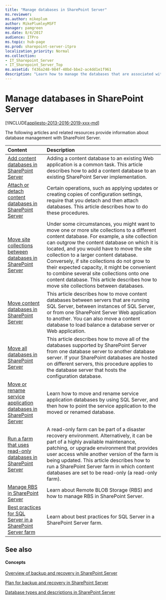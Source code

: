 ```yaml
---
title: "Manage databases in SharePoint Server"
ms.reviewer: 
ms.author: mikeplum
author: MikePlumleyMSFT
manager: pamgreen
ms.date: 8/4/2017
audience: ITPro
ms.topic: hub-page
ms.prod: sharepoint-server-itpro
localization_priority: Normal
ms.collection:
- IT_Sharepoint_Server
- IT_Sharepoint_Server_Top
ms.assetid: f436a248-984f-40bd-bbe2-ac4dd1e1f961
description: "Learn how to manage the databases that are associated with SharePoint Server."
---
```


# Manage databases in SharePoint Server

[!INCLUDE[appliesto-2013-2016-2019-xxx-md](../includes/appliesto-2013-2016-2019-xxx-md.md)] 
  
The following articles and related resources provide information about database management with SharePoint Server.
  
  
|**Content**|**Description**|
|:-----|:-----|
|[Add content databases in SharePoint Server](add-a-content-database.md) <br/> |Adding a content database to an existing Web application is a common task. This article describes how to add a content database to an existing SharePoint Server implementation.  <br/> |
|[Attach or detach content databases in SharePoint Server](attach-or-detach-content-databases.md) <br/> |Certain operations, such as applying updates or creating copies of configuration settings, require that you detach and then attach databases. This article describes how to do these procedures.  <br/> |
|[Move site collections between databases in SharePoint Server](move-site-collections-between-databases.md) <br/> |Under some circumstances, you might want to move one or more site collections to a different content database. For example, a site collection can outgrow the content database on which it is located, and you would have to move the site collection to a larger content database. Conversely, if site collections do not grow to their expected capacity, it might be convenient to combine several site collections onto one content database. This article describes how to move site collections between databases.  <br/> |
|[Move content databases in SharePoint Server](move-content-databases.md) <br/> |This article describes how to move content databases between servers that are running SQL Server, between instances of SQL Server, or from one SharePoint Server Web application to another. You can also move a content database to load balance a database server or Web application.  <br/> |
|[Move all databases in SharePoint Server](move-all-databases.md) <br/> |This article describes how to move all of the databases supported by SharePoint Server from one database server to another database server. If your SharePoint databases are hosted on different servers, this procedure applies to the database server that hosts the configuration database.  <br/> |
|[Move or rename service application databases in SharePoint Server](move-or-rename-service-application-databases.md) <br/> |Learn how to move and rename service application databases by using SQL Server, and then how to point the service application to the moved or renamed database.  <br/> |
|[Run a farm that uses read-only databases in SharePoint Server](run-a-farm-that-uses-read-only-databases.md) <br/> |A read-only farm can be part of a disaster recovery environment. Alternatively, it can be part of a highly available maintenance, patching, or upgrade environment that provides user access while another version of the farm is being updated. This article describes how to run a SharePoint Server farm in which content databases are set to be read-only (a read-only farm).  <br/> |
|[Manage RBS in SharePoint Server](manage-rbs.md) <br/> |Learn about Remote BLOB Storage (RBS) and how to manage RBS in SharePoint Server.  <br/> |
|[Best practices for SQL Server in a SharePoint Server farm](best-practices-for-sql-server-in-a-sharepoint-server-farm.md) <br/> |Learn about best practices for SQL Server in a SharePoint Server farm.  <br/> |
   
## See also

#### Concepts

  
[Overview of backup and recovery in SharePoint Server](backup-and-recovery-overview.md)
  
[Plan for backup and recovery in SharePoint Server](backup-and-recovery-planning.md)
  
[Database types and descriptions in SharePoint Server](../technical-reference/database-types-and-descriptions.md)

